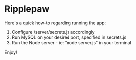 # Ripplepaw
Here's a quick how-to regarding running the app:
1. Configure /server/secrets.js accordingly
2. Run MySQL on your desired port, specified in secrets.js
3. Run the Node server - ie: "node server.js" in your terminal

Enjoy!